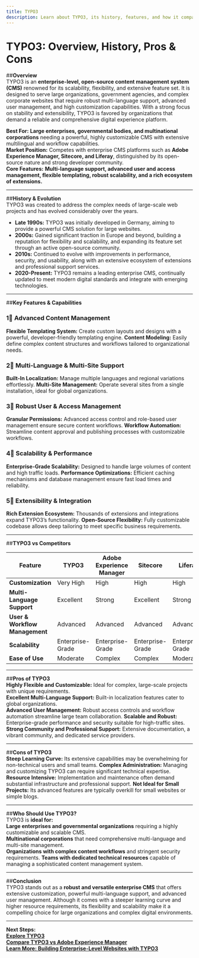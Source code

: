 ```yaml
---
title: TYPO3
description: Learn about TYPO3, its history, features, and how it compares to other enterprise-level content management systems.
---
```


# **TYPO3: Overview, History, Pros & Cons**

##**Overview**  
TYPO3 is an **enterprise-level, open-source content management system (CMS)** renowned for its scalability, flexibility, and extensive feature set. It is designed to serve large organizations, government agencies, and complex corporate websites that require robust multi-language support, advanced user management, and high customization capabilities. With a strong focus on stability and extensibility, TYPO3 is favored by organizations that demand a reliable and comprehensive digital experience platform.

 **Best For:** **Large enterprises, governmental bodies, and multinational corporations** needing a powerful, highly customizable CMS with extensive multilingual and workflow capabilities.  
 **Market Position:** Competes with enterprise CMS platforms such as **Adobe Experience Manager, Sitecore, and Liferay**, distinguished by its open-source nature and strong developer community.  
 **Core Features:** **Multi-language support, advanced user and access management, flexible templating, robust scalability, and a rich ecosystem of extensions.**

---

##**History & Evolution**  
TYPO3 was created to address the complex needs of large-scale web projects and has evolved considerably over the years.

- **Late 1990s:** TYPO3 was initially developed in Germany, aiming to provide a powerful CMS solution for large websites.
- **2000s:** Gained significant traction in Europe and beyond, building a reputation for flexibility and scalability, and expanding its feature set through an active open-source community.
- **2010s:** Continued to evolve with improvements in performance, security, and usability, along with an extensive ecosystem of extensions and professional support services.
- **2020-Present:** TYPO3 remains a leading enterprise CMS, continually updated to meet modern digital standards and integrate with emerging technologies.

---

##**Key Features & Capabilities**

### **1⃣ Advanced Content Management**
 **Flexible Templating System:** Create custom layouts and designs with a powerful, developer-friendly templating engine.
 **Content Modeling:** Easily define complex content structures and workflows tailored to organizational needs.

### **2⃣ Multi-Language & Multi-Site Support**
 **Built-In Localization:** Manage multiple languages and regional variations effortlessly.
 **Multi-Site Management:** Operate several sites from a single installation, ideal for global organizations.

### **3⃣ Robust User & Access Management**
 **Granular Permissions:** Advanced access control and role-based user management ensure secure content workflows.
 **Workflow Automation:** Streamline content approval and publishing processes with customizable workflows.

### **4⃣ Scalability & Performance**
 **Enterprise-Grade Scalability:** Designed to handle large volumes of content and high traffic loads.
 **Performance Optimizations:** Efficient caching mechanisms and database management ensure fast load times and reliability.

### **5⃣ Extensibility & Integration**
 **Rich Extension Ecosystem:** Thousands of extensions and integrations expand TYPO3’s functionality.
 **Open-Source Flexibility:** Fully customizable codebase allows deep tailoring to meet specific business requirements.

---

##**TYPO3 vs Competitors**

| Feature                   | TYPO3             | Adobe Experience Manager | Sitecore          | Liferay            |
|---------------------------|-------------------|--------------------------|-------------------|--------------------|
| **Customization**         |  Very High      |  High                  |  High           |  High            |
| **Multi-Language Support**|  Excellent      |  Strong                |  Excellent      |  Strong          |
| **User & Workflow Management** |  Advanced |  Advanced              |  Advanced       |  Advanced        |
| **Scalability**           |  Enterprise-Grade |  Enterprise-Grade     |  Enterprise-Grade|  Enterprise-Grade|
| **Ease of Use**           |  Moderate       |  Complex               |  Complex        |  Moderate        |

---

##**Pros of TYPO3**  
 **Highly Flexible and Customizable:** Ideal for complex, large-scale projects with unique requirements.  
 **Excellent Multi-Language Support:** Built-in localization features cater to global organizations.  
 **Advanced User Management:** Robust access controls and workflow automation streamline large team collaboration.
 **Scalable and Robust:** Enterprise-grade performance and security suitable for high-traffic sites.
 **Strong Community and Professional Support:** Extensive documentation, a vibrant community, and dedicated service providers.

---

##**Cons of TYPO3**  
 **Steep Learning Curve:** Its extensive capabilities may be overwhelming for non-technical users and small teams.
 **Complex Administration:** Managing and customizing TYPO3 can require significant technical expertise.
 **Resource Intensive:** Implementation and maintenance often demand substantial infrastructure and professional support.
 **Not Ideal for Small Projects:** Its advanced features are typically overkill for small websites or simple blogs.

---

##**Who Should Use TYPO3?**  
TYPO3 is **ideal for:**  
 **Large enterprises and governmental organizations** requiring a highly customizable and scalable CMS.  
 **Multinational corporations** that need comprehensive multi-language and multi-site management.  
 **Organizations with complex content workflows** and stringent security requirements.
 **Teams with dedicated technical resources** capable of managing a sophisticated content management system.

---

##**Conclusion**  
TYPO3 stands out as a **robust and versatile enterprise CMS** that offers extensive customization, powerful multi-language support, and advanced user management. Although it comes with a steeper learning curve and higher resource requirements, its flexibility and scalability make it a compelling choice for large organizations and complex digital environments.

---

 **Next Steps:**  
 **[Explore TYPO3](https://typo3.org/)**  
 **[Compare TYPO3 vs Adobe Experience Manager](#)**  
 **[Learn More: Building Enterprise-Level Websites with TYPO3](#)**
